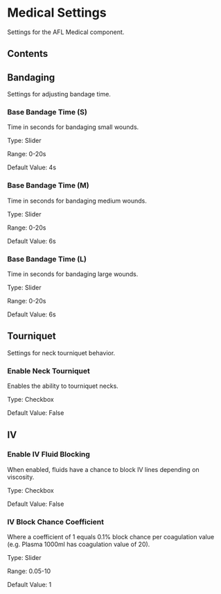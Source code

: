 # Medical Settings

Settings for the AFL Medical component.

## Contents

<!-- toc -->

## Bandaging

Settings for adjusting bandage time.

### Base Bandage Time (S)

Time in seconds for bandaging small wounds.

Type: Slider

Range: 0-20s

Default Value: 4s

### Base Bandage Time (M)

Time in seconds for bandaging medium wounds.

Type: Slider

Range: 0-20s

Default Value: 6s

### Base Bandage Time (L)

Time in seconds for bandaging large wounds.

Type: Slider

Range: 0-20s

Default Value: 6s

## Tourniquet

Settings for neck tourniquet behavior.

### Enable Neck Tourniquet

Enables the ability to tourniquet necks.

Type: Checkbox

Default Value: False

## IV

### Enable IV Fluid Blocking

When enabled, fluids have a chance to block IV lines depending on viscosity.

Type: Checkbox

Default Value: False

### IV Block Chance Coefficient

Where a coefficient of 1 equals 0.1% block chance per coagulation value (e.g. Plasma 1000ml has coagulation value of 20).

Type: Slider

Range: 0.05-10

Default Value: 1
